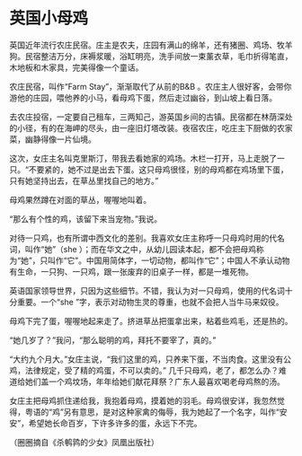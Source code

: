 # 英国小母鸡

英国近年流行农庄民宿。庄主是农夫，庄园有满山的绵羊，还有猪圈、鸡场、牧羊狗。民宿整洁万分，床褥浆暖，浴缸明亮，洗手间放一束薰衣草，毛巾折得笔直，木地板和木家具，完美得像一个童话。 

农庄民宿，叫作“Farm Stay”，渐渐取代了从前的B&B 。农庄主人很好客，会带你游他的庄园，喂他养的小马，看母鸡下蛋，然后走过幽谷，到山坡上看日落。 

去农庄投宿，一定要自己租车，三两知己，游英国乡间的古镇。民宿都在林荫深处的小径，有的在海岬的尽头，由一座旧灯塔改装。夜宿农庄，吃庄主下厨做的农家菜，幽静得像一片仙境。 

这次，女庄主名叫克里斯汀，带我去看她家的鸡场。木栏一打开，马上走脱了一只。“不要紧的，她不过是出去下蛋。这只母鸡很怪，别的母鸡都在鸡场里下蛋，只有她坚持出去，在草丛里找自己的地方。” 

母鸡果然蹲在对面的草丛，喔喔地叫着。 

“那么有个性的鸡，该留下来当宠物。”我说。 

对待一只鸡，也有所谓中西文化的差别。我喜欢女庄主称呼一只母鸡时用的代名词，叫作“她”（she ）；而在华文之中，从幼儿园读本起，都不会把母鸡称为“她”，只叫作“它”。中国用简体字，一切动物，都叫作“它”；中国人不承认动物有生命，一只狗、一只鸡，跟一张废弃的旧桌子一样，都是一堆死物。 

英语国家领导世界，只因为这些细节。不错，我认为对一只母鸡，使用的代名词十分重要。一个“she ”字，表示对动物生灵的尊重，也就不会把人当牛马来奴役。 

母鸡下完了蛋，喔喔地起来走了。挤进草丛把蛋拿出来，粘着些鸡毛，还是热的。 

“她几岁了？”我问，“那么聪明的鸡，拜托不要宰了，真的。” 

“大约九个月大。”女庄主说，“我们这里的鸡，只养来下蛋，不当肉食。这里没有公鸡，法律规定，受了精的鸡蛋，不可以卖的。” 几千只母鸡，老了，都怎么办？难道给她们盖一个鸡坟场，年年给她们献花拜祭？广东人最喜欢喝老母鸡熬的汤。 

女庄主把母鸡抓住递给我，我抱着母鸡，摸着她的羽毛。母鸡很安详，我忽然觉得，粤语的“鸡”另有意思，是对这种家禽的侮辱，我为她起了一个名字，叫作“安安”，希望她长命百岁，下许多许多的蛋，永远下不完。 

（圈圈摘自《杀鹌鹑的少女》凤凰出版社）